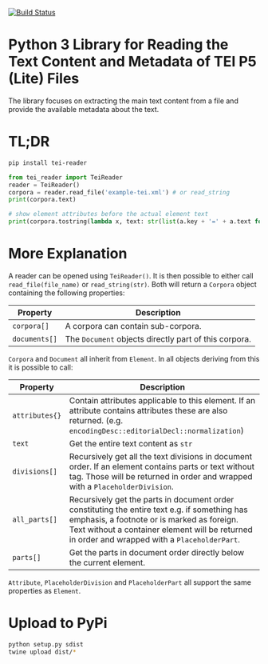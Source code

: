 [![Build Status](https://travis-ci.org/UUDigitalHumanitieslab/tei_reader.svg?branch=master)](https://travis-ci.org/UUDigitalHumanitieslab/tei_reader)

# Python 3 Library for Reading the Text Content and Metadata of TEI P5 (Lite) Files

The library focuses on extracting the main text content from a file and provide the available metadata about the text.

# TL;DR

```bash
pip install tei-reader
```

```python
from tei_reader import TeiReader
reader = TeiReader()
corpora = reader.read_file('example-tei.xml') # or read_string
print(corpora.text)

# show element attributes before the actual element text
print(corpora.tostring(lambda x, text: str(list(a.key + '=' + a.text for a in x.attributes)) + text))
```

# More Explanation
A reader can be opened using `TeiReader()`. It is then possible to either call `read_file(file_name)` or `read_string(str)`. Both will return a `Corpora` object containing the following properties:

| Property | Description |
| --- | --- |
| `corpora[]` |  A corpora can contain sub-corpora. |
| `documents[]` | The `Document` objects directly part of this corpora. |

`Corpora` and `Document` all inherit from `Element`. In all objects deriving from this it is possible to call:

| Property | Description
| --- | --- |
| `attributes{}` | Contain attributes applicable to this element. If an attribute contains attributes these are also returned. (e.g. `encodingDesc::editorialDecl::normalization`) |
| `text` | Get the entire text content as `str` |
| `divisions[]` | Recursively get all the text divisions in document order. If an element contains parts or text without tag. Those will be returned in order and wrapped with a `PlaceholderDivision`. |
| `all_parts[]` | Recursively get the parts in document order constituting the entire text e.g. if something has emphasis, a footnote or is marked as foreign. Text without a container element will be returned in order and wrapped with a `PlaceholderPart`. |
| `parts[]` | Get the parts in document order directly below the current element. |

`Attribute`, `PlaceholderDivision` and `PlaceholderPart` all support the same properties as `Element`.

# Upload to PyPi

```bash
python setup.py sdist
twine upload dist/*
```
